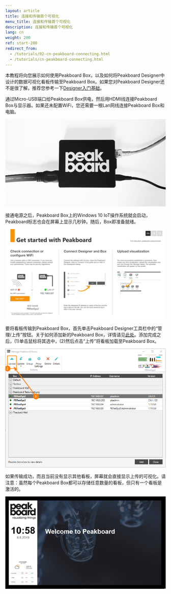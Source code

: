 ```yaml
---
layout: article
title: 连接和传输首个可视化
menu_title: 连接和传输首个可视化
description: 连接和传输首个可视化
lang: cn
weight: 200
ref: start-200
redirect_from:
  - /tutorials/02-cn-peakboard-connecting.html
  - /tutorials/cn-peakboard-connecting.html
---
```

本教程将向您展示如何使用Peakboard Box，以及如何将Peakboard Designer中设计的数据可视化看板传输至Peakboard Box。如果您对Peakboard Designer还不是很了解，推荐您参考一下[Designer入门基础](/tutorials/01-cn-peakboard-designer-basics.html)。

通过Micro-USB端口给Peakboard Box供电，然后用HDMI线连接Peakboard Box与显示器。如果还未配置WiFi，您还需要一根Lan网线连接Peakboard Box和电脑。

![image_1](/assets/images/Tutorial/Connecting/TutorialBox01.jpg)

接通电源之后，Peakboard Box上的Windows 10 IoT操作系统就会启动，Peakboard标志也会在屏幕上显示几秒钟。随后，Box即准备就绪。

![image_1](/assets/images/Tutorial/Connecting/TutorialBox02.jpg)

要将看板传输到Peakboard Box，首先单击Peakboard Designer工具栏中的“管理/上传”按钮。关于如何添加新的Peakboard Box，详情请见[此处](/administration/07-cn-adding.html)。添加完成之后，(1)单击鼠标将其选中，(2)然后点击“上传”将看板加载至Peakboard Box。

![image_1](/assets/images/Tutorial/Connecting/ErsteSchrittePBBox2.png)

如果传输成功，而且当前没有显示其他看板，屏幕就会直接显示上传的可视化。请注意：虽然每个Peakboard Box都可以存储任意数量的看板，但只有一个看板是激活的。

![image_1](/assets/images/Tutorial/Connecting/TutorialBox05.jpg)
